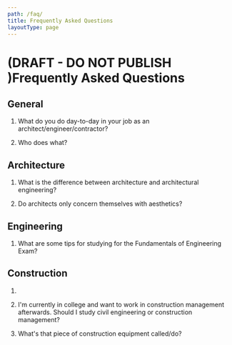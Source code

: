 ```yaml
---
path: /faq/
title: Frequently Asked Questions
layoutType: page
---
```



# (DRAFT - DO NOT PUBLISH )Frequently Asked Questions

## General

1. What do you do day-to-day in your job as an architect/engineer/contractor?

2. Who does what?

## Architecture
1. What is the difference between architecture and architectural engineering?

2. Do architects only concern themselves with aesthetics?

## Engineering
1. What are some tips for studying for the Fundamentals of Engineering Exam?



## Construction
1. 

2. I'm currently in college and want to work in construction management afterwards. Should I study civil engineering or construction management?

3. What's that piece of construction equipment called/do?
